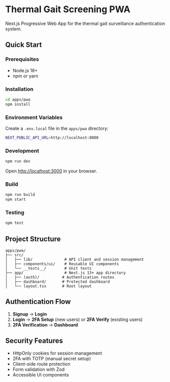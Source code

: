 # Thermal Gait Screening PWA

Next.js Progressive Web App for the thermal gait surveillance authentication system.

## Quick Start

### Prerequisites
- Node.js 18+
- npm or yarn

### Installation
```bash
cd apps/pwa
npm install
```

### Environment Variables
Create a `.env.local` file in the `apps/pwa` directory:

```bash
NEXT_PUBLIC_API_URL=http://localhost:8000
```

### Development
```bash
npm run dev
```

Open [http://localhost:3000](http://localhost:3000) in your browser.

### Build
```bash
npm run build
npm start
```

### Testing
```bash
npm test
```

## Project Structure
```
apps/pwa/
├── src/
│   ├── lib/              # API client and session management
│   ├── components/ui/    # Reusable UI components
│   └── __tests__/        # Unit tests
├── app/                  # Next.js 13+ app directory
│   ├── (auth)/          # Authentication routes
│   ├── dashboard/       # Protected dashboard
│   └── layout.tsx       # Root layout
```

## Authentication Flow
1. **Signup** → **Login**
2. **Login** → **2FA Setup** (new users) or **2FA Verify** (existing users)
3. **2FA Verification** → **Dashboard**

## Security Features
- HttpOnly cookies for session management
- 2FA with TOTP (manual secret setup)
- Client-side route protection
- Form validation with Zod
- Accessible UI components